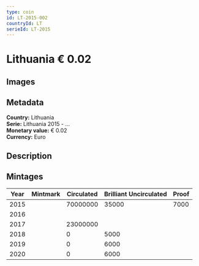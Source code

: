 ```yaml
---
type: coin
id: LT-2015-002
countryId: LT
serieId: LT-2015
---
```


# Lithuania € 0.02

## Images


## Metadata

**Country:** Lithuania\
**Serie:** Lithuania 2015 - ...\
**Monetary value:** € 0.02\
**Currency:** Euro

## Description


## Mintages

| Year | Mintmark | Circulated | Brilliant Uncirculated | Proof |
| ---- | -------- | ---------- | ---------------------- | ----- |
| 2015 |  | 70000000| 35000 | 7000 |
| 2016 |  | |  |  |
| 2017 |  | 23000000|  |  |
| 2018 |  | 0| 5000 |  |
| 2019 |  | 0| 6000 |  |
| 2020 |  | 0| 6000 |  |
